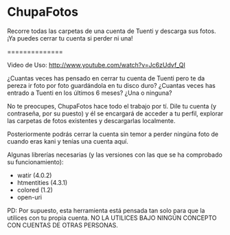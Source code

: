 ChupaFotos
==========

Recorre todas las carpetas de una cuenta de Tuenti y descarga sus fotos. ¡Ya puedes cerrar tu cuenta si perder ni una!

==============

Video de Uso: http://www.youtube.com/watch?v=Jc6zUdvf_QI

¿Cuantas veces has pensado en cerrar tu cuenta de Tuenti pero te da pereza ir foto por foto guardándola en tu disco duro?
¿Cuantas veces has entrado a Tuenti en los últimos 6 meses? ¿Una o ninguna?

No te preocupes, ChupaFotos hace todo el trabajo por tí. Dile tu cuenta (y contraseña, por su puesto) y él se encargará 
de acceder a tu perfil, explorar las carpetas de fotos existentes y descargarlas localmente.

Posteriormente podrás cerrar la cuenta sin temor a perder ningúna foto de cuando eras kani y tenías una cuenta aquí.

Algunas librerías necesarias (y las versiones con las que se ha comprobado su funcionamiento):
- watir (4.0.2)
- htmentities (4.3.1)
- colored (1.2)
- open-uri

PD: Por supuesto, esta herramienta está pensada tan solo para que la utilices con tu propia cuenta. 
    NO LA UTILICES BAJO NINGÚN CONCEPTO CON CUENTAS DE OTRAS PERSONAS.
